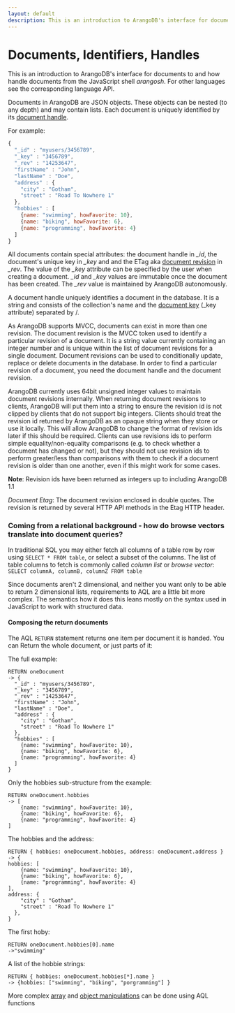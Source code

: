 ```yaml
---
layout: default
description: This is an introduction to ArangoDB's interface for documents to and how handledocuments from the JavaScript shell arangosh
---
```

Documents, Identifiers, Handles
===============================


This is an introduction to ArangoDB's interface for documents to and how handle
documents from the JavaScript shell *arangosh*. For other languages see the
corresponding language API.

Documents in ArangoDB are JSON objects. These objects can be nested (to any depth) 
and may contain lists. Each document is uniquely identified by its [document handle](glossary.html#document-handle).

For example:

```js
{ 
  "_id" : "myusers/3456789", 
  "_key" : "3456789", 
  "_rev" : "14253647", 
  "firstName" : "John", 
  "lastName" : "Doe", 
  "address" : { 
    "city" : "Gotham", 
    "street" : "Road To Nowhere 1" 
  }, 
  "hobbies" : [ 
    {name: "swimming", howFavorite: 10},
    {name: "biking", howFavorite: 6},
    {name: "programming", howFavorite: 4}
  ]
}
```
All documents contain special attributes: the document handle in *_id*, the
document's unique key in *_key* and and the ETag aka [document revision](glossary.html#document-revision) in
*_rev*. The value of the *_key* attribute can be specified by the user when
creating a document.  *_id* and *_key* values are immutable once the document
has been created. The *_rev* value is maintained by ArangoDB autonomously.

A document handle uniquely identifies a document in the database. It is a string and 
consists of the collection's name and the [document key](glossary.html#document-key)
(_key attribute) separated by /.

As ArangoDB supports MVCC, documents can exist in more than 
one revision. The document revision is the MVCC token used to identify a particular 
revision of a document. It is a string value currently containing an integer number 
and is unique within the list of document revisions for a single document. Document 
revisions can be used to conditionally update, replace or delete documents in the 
database. In order to find a particular revision of a document, you need the document 
handle and the document revision.

ArangoDB currently uses 64bit unsigned integer values to maintain document revisions 
internally. When returning document revisions to clients, ArangoDB will put them 
into a string to ensure the revision id is not clipped by clients that do not support
big integers. Clients should treat the revision id returned by ArangoDB as an opaque 
string when they store or use it locally. This will allow ArangoDB to change the format 
of revision ids later if this should be required. Clients can use revisions ids to 
perform simple equality/non-equality comparisons (e.g. to check whether a document has 
changed or not), but they should not use revision ids to perform greater/less than 
comparisons with them to check if a document revision is older than one another, 
even if this might work for some cases.

**Note**: Revision ids have been returned as integers up to including ArangoDB 1.1

*Document Etag*: The document revision enclosed in double quotes. The revision is 
returned by several HTTP API methods in the Etag HTTP header.

### Coming from a relational background - how do browse vectors translate into document queries?

In traditional SQL you may either fetch all columns of a table row by row using `SELECT * FROM table`,
or select a subset of the columns.
The list of table columns to fetch is commonly called *column list* or *browse vector*:
`SELECT columnA, columnB, columnZ FROM table`

Since documents aren't 2 dimensional, and neither you want only to be able to return 2 dimensional lists, requirements to AQL are a little bit more complex.
The semantics how it does this leans mostly on the syntax used in JavaScript to work with structured data. 

#### Composing the return documents
The AQL `RETURN` statement returns one item per document it is handed. You can Return the whole document, or just parts of it:

The full example:

    RETURN oneDocument
    -> { 
      "_id" : "myusers/3456789", 
      "_key" : "3456789", 
      "_rev" : "14253647", 
      "firstName" : "John", 
      "lastName" : "Doe", 
      "address" : { 
        "city" : "Gotham", 
        "street" : "Road To Nowhere 1" 
      }, 
      "hobbies" : [ 
        {name: "swimming", howFavorite: 10},
        {name: "biking", howFavorite: 6},
        {name: "programming", howFavorite: 4}
      ]
    }

Only the hobbies sub-structure from the example:

    RETURN oneDocument.hobbies
    -> [
        {name: "swimming", howFavorite: 10},
        {name: "biking", howFavorite: 6},
        {name: "programming", howFavorite: 4}
    ]

The hobbies and the address: 

    RETURN { hobbies: oneDocument.hobbies, address: oneDocument.address }
    -> {
    hobbies: [
        {name: "swimming", howFavorite: 10},
        {name: "biking", howFavorite: 6},
        {name: "programming", howFavorite: 4}
    ],
    address: { 
        "city" : "Gotham", 
        "street" : "Road To Nowhere 1" 
      },
    }

The first hoby:

    RETURN oneDocument.hobbies[0].name
    ->"swimming"

A list of the hobbie strings: 

    RETURN { hobbies: oneDocument.hobbies[*].name }
    -> {hobbies: ["swimming", "biking", "porgramming"] }

More complex [array](aql-arrayfunctions.html) and [object manipulations](aql-documentfunctions.html) can be done using AQL functions
